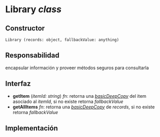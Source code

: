 # Library _class_

## Constructor

```
Library (records: object, fallbackValue: anything)
```

## Responsabilidad

encapsular información y proveer métodos seguros para consultarla

## Interfaz

-   **getItem** (_itemId: string_) _fn_: retorna una [_basicDeepCopy_](./utilities.md#interfaz) del item asociado al _itemId_, si no existe retorna _fallbackValue_
-   **getAllItems** _fn_: retorna una [_basicDeepCopy_](./utilities.md#interfaz) de _records_, si no existe retorna _fallbackValue_

## Implementación
